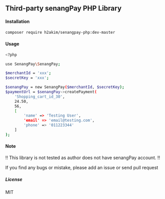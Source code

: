 ## Third-party senangPay PHP Library

#### Installation
```bash
composer require h2akim/senangpay-php:dev-master
```


#### Usage

```bash
<?php

use SenangPay\SenangPay;

$merchantId = 'xxx';
$secretKey = 'xxx';

$senangPay = new SenangPay($merchantId, $secretKey);
$paymentUrl = $senangPay->createPayment(
	'Shopping_cart_id_30',
	24.50,
	56,
	[
		'name' => 'Testing User',
		'email' => 'email@testing.com',
		'phone' => '011223344'
	]
);

```

#### Note

:bangbang: This library is not tested as author does not have senangPay account. :bangbang:

If you find any bugs or mistake, please add an issue or send pull request

##### License
MIT